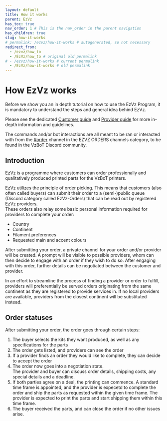 ```yaml
---
layout: default
title: How it works
parent: EzVz
has_toc: true
nav_order: 1 # This is the nav_order in the parent navigation
has_children: true
slug: how-it-works
# permalink: /ezvz/how-it-works # autogenerated, so not necessary
redirect_from:
  - /ezvz/how_to
  - /EzVz/how_to # original old permalink
# - /ezvz/how-it-works # current permalink
  - /EzVz/how-it-works # old permalink
---
```


# How EzVz works

Before we show you an in depth tutorial on how to use the EzVz Program, it is mandatory to understand the steps and general idea behind EzVz.

Please see the dedicated [Customer guide](./customers) and [Provider guide](./providers) for more in-depth information and guidelines.

The commands and/or bot interactions are all meant to be ran or interacted with from the [#order](https://discordapp.com/channels/829828765512106054/1101218598858543205) channel in the EZVZ ORDERS channels category, to be found in the VzBoT Discord community.

## Introduction

EzVz is a programme where customers can order professionally and qualitatively produced printed parts for the VzBoT printers.

EzVz utilizes the principle of order picking. This means that customers (also often called buyers) can submit their order to a (semi-)public queue (Discord category called EzVz-Orders) that can be read out by registered EzVz providers.  
These orders also relay some basic personal information required for providers to complete your order:

* Country
* Continent
* Filament preferences
* Requested main and accent colours

After submitting your order, a private channel for your order and/or provider will be created. A prompt will be visible to possible providers, whom can then decide to engage with an order if they wish to do so. After engaging with this order, further details can be negotiated between the customer and provider.  

In an effort to streamline the process of finding a provider or order to fulfill, providers will preferentially be served orders originating from the same continent as they are registered to provide services in. If no local providers are available, providers from the closest continent will be substituted instead.

## Order statuses

After submitting your order, the order goes through certain steps:

1. The buyer selects the kits they want produced, as well as any specifications for the parts
2. The order gets listed, and providers can see the order
3. If a provider finds an order they would like to complete, they can decide to accept the order
4. The order now goes into a negotiation state.  
    The provider and buyer can discuss order details, shipping costs, any special details and a deadline.
5. If both parties agree on a deal, the printing can commence. A standard time frame is appointed, and the provider is expecetd to complete the order and ship the parts as requested within the given time frame. The provider is expected to print the parts and start shipping them within this time frame.
6. The buyer received the parts, and can close the order if no other issues arise.
